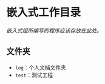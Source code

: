 <!--
 * @Description: 
 * @Version: 
 * @Author: YunWuHai
 * @Date: 2022-03-13 12:07:03
 * @LastEditors: YunWuHai
 * @LastEditTime: 2022-03-13 12:42:25
 * @FilePath: \BUGU_Temp\workspace\embedded\README.md
 * Copyright (C) 2021 YunWuHai. All rights reserved.
-->
# 嵌入式工作目录

*嵌入式组所编写的程序应该存放在此处。*

## 文件夹

- `log`：个人文档文件夹
- `test`：测试工程
